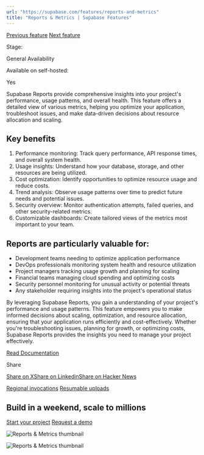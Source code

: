 ```yaml
---
url: "https://supabase.com/features/reports-and-metrics"
title: "Reports & Metrics | Supabase Features"
---
```


[Previous feature](https://supabase.com/features/regional-invocations) [Next feature](https://supabase.com/features/resumable-uploads)

Stage:

General Availability

Available on self-hosted:

Yes

Supabase Reports provide comprehensive insights into your project's performance, usage patterns, and overall health. This feature offers a detailed view of various metrics, helping you optimize your application, troubleshoot issues, and make data-driven decisions about resource allocation and scaling.

## Key benefits

1. Performance monitoring: Track query performance, API response times, and overall system health.
2. Usage insights: Understand how your database, storage, and other resources are being utilized.
3. Cost optimization: Identify opportunities to optimize resource usage and reduce costs.
4. Trend analysis: Observe usage patterns over time to predict future needs and potential issues.
5. Security overview: Monitor authentication attempts, failed queries, and other security-related metrics.
6. Customizable dashboards: Create tailored views of the metrics most important to your team.

## Reports are particularly valuable for:

- Development teams needing to optimize application performance
- DevOps professionals monitoring system health and resource utilization
- Project managers tracking usage growth and planning for scaling
- Financial teams managing cloud spending and optimizing costs
- Security personnel monitoring for unusual activity or potential threats
- Any stakeholder requiring insights into the project's operational status

By leveraging Supabase Reports, you gain a understanding of your project's performance and usage patterns. This feature empowers you to make informed decisions about scaling, optimization, and resource allocation, ensuring that your application runs efficiently and cost-effectively. Whether you're troubleshooting issues, planning for growth, or optimizing costs, Supabase Reports provides the insights you need to manage your project effectively.

[Read Documentation](https://supabase.com/blog/supabase-reports-and-metrics)

Share

[Share on X](https://twitter.com/intent/tweet?url=https%3A%2F%2Fsupabase.com%2Ffeatures%2Freports-and-metrics&text=Reports%20%26%20Metrics%20%7C%20Supabase%20Features)[Share on Linkedin](https://www.linkedin.com/shareArticle?url=https%3A%2F%2Fsupabase.com%2Ffeatures%2Freports-and-metrics&text=Reports%20%26%20Metrics%20%7C%20Supabase%20Features)[Share on Hacker News](https://news.ycombinator.com/submitlink?u=https%3A%2F%2Fsupabase.com%2Ffeatures%2Freports-and-metrics&t=Reports%20%26%20Metrics%20%7C%20Supabase%20Features)

[Regional invocations](https://supabase.com/features/regional-invocations) [Resumable uploads](https://supabase.com/features/resumable-uploads)

## Build in a weekend, scale to millions

[Start your project](https://supabase.com/dashboard) [Request a demo](https://supabase.com/contact/sales)

![Reports & Metrics thumbnail](https://supabase.com/_next/image?url=%2Fimages%2Ffeatures%2Freports-and-metrics.png&w=3840&q=100&dpl=dpl_7FY8EmFQ6G3YqautJ4Fvh1viLnvu)

![Reports & Metrics thumbnail](https://supabase.com/_next/image?url=%2Fimages%2Ffeatures%2Freports-and-metrics-light.png&w=3840&q=100&dpl=dpl_7FY8EmFQ6G3YqautJ4Fvh1viLnvu)